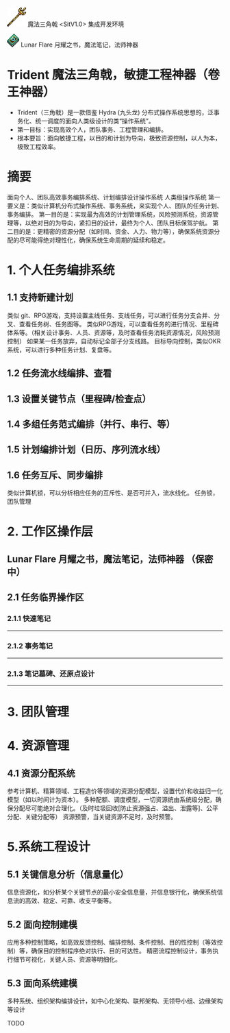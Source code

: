 ![Lunar_Flare.png](Trident.png)
魔法三角戟 <SitV1.0> 集成开发环境

![Lunar_Flare.png](Lunar_Flare.png)
Lunar Flare 月耀之书，魔法笔记，法师神器

# Trident 魔法三角戟，敏捷工程神器（卷王神器）
- Trident（三角戟）是一款借鉴 Hydra (九头龙) 分布式操作系统思想的，泛事务化、统一调度的面向人类级设计的类“操作系统”。
- 第一目标：实现高效个人，团队事务、工程管理和编排。
- 根本要旨：面向敏捷工程，以目的和计划为导向，极致资源控制，以人为本，极致工程效率。

# 摘要
面向个人、团队高效事务编排系统、计划编排设计操作系统
人类级操作系统
第一要义是：类似计算机分布式操作系统、事务系统，来实现个人、团队的任务计划、事务编排。
第一目的是：实现最为高效的计划管理系统，风险预测系统，资源管理等，以绝对目的为导向，紧扣目的设计，最终为个人、团队目标保驾护航。
第二目的是：更精密的资源分配（如时间、资金、人力、物力等），确保系统资源分配的尽可能得绝对理性化，确保系统生命周期的延续和稳定。

# 1. 个人任务编排系统
## 1.1 支持新建计划
类似 git、RPG游戏，支持设置主线任务、支线任务，可以进行任务分支合并、分叉、查看任务树、任务图等。
类似RPG游戏，可以查看任务的进行情况、里程碑体系等。（相关设计事务、人员、资源等，及时查看任务消耗资源情况，风险预测控制）
如果某一任务放弃，自动标记全部子分支线路。
目标导向控制，类似OKR系统，可以进行多种任务计划、复盘等。

## 1.2 任务流水线编排、查看

## 1.3 设置关键节点（里程碑/检查点）

## 1.4 多组任务范式编排（并行、串行、等）

## 1.5 计划编排计划（日历、序列流水线）

## 1.6 任务互斥、同步编排
类似计算机锁，可以分析相应任务的互斥性、是否可并入，流水线化。
任务锁，团队管理


# 2. 工作区操作层
## Lunar Flare 月耀之书，魔法笔记，法师神器 （保密中）
## 2.1 任务临界操作区
### 2.1.1 快速笔记
******
### 2.1.2 事务笔记
******
### 2.1.3 笔记墓碑、还原点设计
******

# 3. 团队管理

# 4. 资源管理
## 4.1 资源分配系统
参考计算机、精算领域、工程造价等领域的资源分配模型，设置代价和收益归一化模型（如以时间计为资本）。
多种配额、调度模型，一切资源统由系统级分配，确保分配尽可能绝对合理化。（及时垃圾回收[防止资源强占、溢出、泄露等]、公平分配、关键分配等）
资源预警，当关键资源不足时，及时预警。

# 5.系统工程设计
## 5.1 关键信息分析（信息量化）
信息资源化，如分析某个关键节点的最小安全信息量，并信息银行化，确保系统信息流的高效、稳定、可靠、收支平衡等。

## 5.2 面向控制建模
应用多种控制策略，如高效反馈控制、编排控制、条件控制、目的性控制（等效控制）等，确保目的控制程序绝对执行、目的可达性。
精密流程控制设计，事务执行细节可视化，关键人员、资源等明细化。

## 5.3 面向系统建模
多种系统、组织架构编排设计，如中心化架构、联邦架构、无领导小组、边缘架构等设计


TODO
